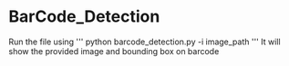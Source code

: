 # BarCode_Detection

Run the file using
'''
python barcode_detection.py -i image_path
'''
It will show the provided image and bounding box on barcode

 
